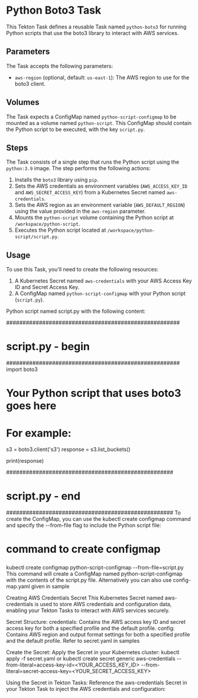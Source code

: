 # Python Boto3 Task

This Tekton Task defines a reusable Task named `python-boto3` for running Python scripts that use the boto3 library to interact with AWS services.

## Parameters

The Task accepts the following parameters:

- `aws-region` (optional, default: `us-east-1`): The AWS region to use for the boto3 client.

## Volumes

The Task expects a ConfigMap named `python-script-configmap` to be mounted as a volume named `python-script`. This ConfigMap should contain the Python script to be executed, with the key `script.py`.

## Steps

The Task consists of a single step that runs the Python script using the `python:3.9` image. The step performs the following actions:

1. Installs the `boto3` library using `pip`.
2. Sets the AWS credentials as environment variables (`AWS_ACCESS_KEY_ID` and `AWS_SECRET_ACCESS_KEY`) from a Kubernetes Secret named `aws-credentials`.
3. Sets the AWS region as an environment variable (`AWS_DEFAULT_REGION`) using the value provided in the `aws-region` parameter.
4. Mounts the `python-script` volume containing the Python script at `/workspace/python-script`.
5. Executes the Python script located at `/workspace/python-script/script.py`.

## Usage

To use this Task, you'll need to create the following resources:

1. A Kubernetes Secret named `aws-credentials` with your AWS Access Key ID and Secret Access Key.
2. A ConfigMap named `python-script-configmap` with your Python script (`script.py`).

 Python script named script.py with the following content:

#####################################################
# script.py - begin
#####################################################
import boto3

# Your Python script that uses boto3 goes here
# For example:
s3 = boto3.client('s3')
response = s3.list_buckets()

print(response)

###################################################
# script.py - end
###################################################
To create the ConfigMap, you can use the kubectl create configmap command and specify the --from-file flag to include the Python script file:
######
# command to create configmap
#####
kubectl create configmap python-script-configmap --from-file=script.py
This command will create a ConfigMap named python-script-configmap with the contents of the script.py file.
Alternatively you can also use config-map.yaml given in sample


Creating AWS Credentials Secret
This Kubernetes Secret named aws-credentials is used to store AWS credentials and configuration data, enabling your Tekton Tasks to interact with AWS services securely.

Secret Structure:
credentials: Contains the AWS access key ID and secret access key for both a specified profile and the default profile.
config: Contains AWS region and output format settings for both a specified profile and the default profile.
Refer to secret.yaml in samples

Create the Secret:
Apply the Secret in your Kubernetes cluster:
kubectl apply -f secret.yaml
or
kubectl create secret generic aws-credentials --from-literal=access-key-id=<YOUR_ACCESS_KEY_ID> --from-literal=secret-access-key=<YOUR_SECRET_ACCESS_KEY>


Using the Secret in Tekton Tasks:
Reference the aws-credentials Secret in your Tekton Task to inject the AWS credentials and configuration:



